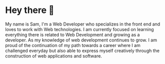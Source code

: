 <h1 align="left">Hey there 👋</h1>
<p align="left">My name is Sam, I'm a Web Developer who specializes in the front end and loves to work with Web technologies. I am currently focused on learning everything there is related to Web Development and growing as a developer. As my knowledge of web development continues to grow. I am proud of the continuation of my path towards a career where I am challenged everyday but also able to express myself creatively through the construction of web applications and software.</p>

